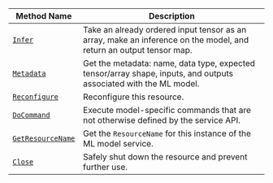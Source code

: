<!-- prettier-ignore -->
| Method Name | Description |
| ----------- | ----------- |
| [`Infer`](/dev/reference/apis/services/ml/#infer) | Take an already ordered input tensor as an array, make an inference on the model, and return an output tensor map. |
| [`Metadata`](/dev/reference/apis/services/ml/#metadata) | Get the metadata: name, data type, expected tensor/array shape, inputs, and outputs associated with the ML model. |
| [`Reconfigure`](/dev/reference/apis/services/ml/#reconfigure) | Reconfigure this resource. |
| [`DoCommand`](/dev/reference/apis/services/ml/#docommand) | Execute model-specific commands that are not otherwise defined by the service API. |
| [`GetResourceName`](/dev/reference/apis/services/ml/#getresourcename) | Get the `ResourceName` for this instance of the ML model service. |
| [`Close`](/dev/reference/apis/services/ml/#close) | Safely shut down the resource and prevent further use. |
